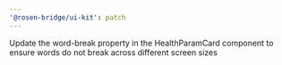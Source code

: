 ```yaml
---
'@rosen-bridge/ui-kit': patch
---
```


Update the word-break property in the HealthParamCard component to ensure words do not break across different screen sizes

